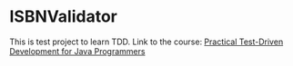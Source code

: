 # ISBNValidator

This is test project to learn TDD.
Link to the course: [Practical Test-Driven Development for Java Programmers](https://www.linkedin.com/learning/practical-test-driven-development-for-java-programmers)

